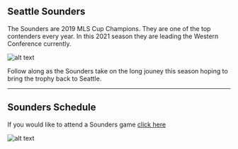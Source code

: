 ## Seattle Sounders

The Sounders are 2019 MLS Cup Champions. They are one of the top contenders every year. In this 2021 season they are leading the Western Conference currently.

![alt text](https://www.gannett-cdn.com/presto/2019/11/10/USAT/e2e9caf7-6cc9-469b-9e60-13408611a35e-USATSI_13651200.jpg?crop=5367,3019,x0,y42&width=3200&height=1801&format=pjpg&auto=webp)


Follow along as the Sounders take on the long jouney this season hoping to bring the trophy back to Seattle.


----

## Sounders Schedule


If you would like to attend a Sounders game [click here](https://www.soundersfc.com/tickets/)

![alt text](https://cdn.vox-cdn.com/thumbor/CHflpcZxbqdb0wFLLsWXw881eeU=/0x0:2000x1125/1400x933/filters:focal(212x281:532x601):no_upscale()/cdn.vox-cdn.com/uploads/chorus_image/image/69020620/ExRSiu7UcAEqZWX.0.jpeg)
